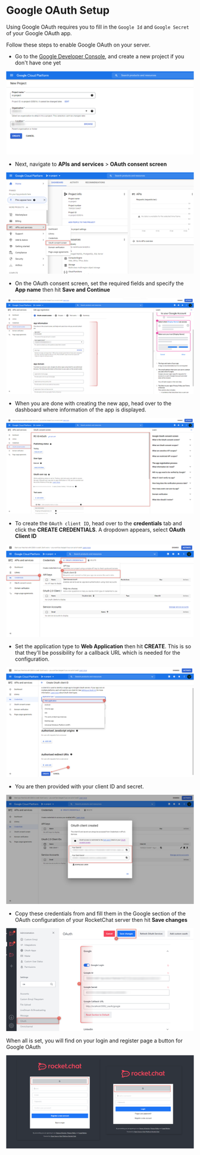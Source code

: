 # Google OAuth Setup

Using Google OAuth requires you to fill in the `Google Id` and `Google Secret` of your Google OAuth app.

Follow these steps to enable Google OAuth on your server.&#x20;

* Go to the [Google Developer Console](https://console.developers.google.com), and create a new project if you don't have one yet

![](<../../../../.gitbook/assets/image (657) (1) (1) (1) (1).png>)

* Next, navigate to **APIs and services** > **OAuth consent screen**

![](<../../../../.gitbook/assets/image (691) (1) (1).png>)

* On the OAuth consent screen, set the required fields and specify the **App name** then hit **Save and Continue**

![](<../../../../.gitbook/assets/image (640) (1) (1).png>)

* When you are done with creating the new app, head over to the dashboard where information of the app is displayed.

![](<../../../../.gitbook/assets/image (651) (1) (1).png>)

* To create the `OAuth client ID`, head over to the **credentials** tab and click the **CREATE CREDENTIALS**. A dropdown appears, select **OAuth Client ID**

![](<../../../../.gitbook/assets/image (652) (1) (1) (1).png>)

* Set the application type to **Web Application** then hit **CREATE**. This is so that they'll be possibility for a callback URL which is needed for the configuration.

![](<../../../../.gitbook/assets/image (650) (1) (1).png>)

* You are then provided with your client ID and secret.

![](<../../../../.gitbook/assets/image (642) (1) (1) (1).png>)

* Copy these credentials from and fill them in the Google section of the OAuth configuration of your RocketChat server then hit **Save changes**

![](<../../../../.gitbook/assets/image (666) (1) (1).png>)

When all is set, you will find on your login and register page a button for Google OAuth

![](<../../../../.gitbook/assets/image (680) (1) (1).png>)
